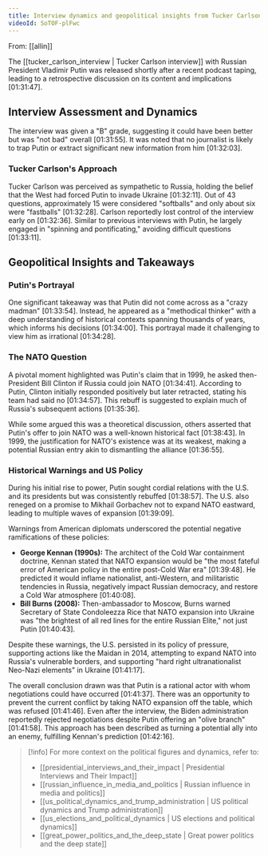```yaml
---
title: Interview dynamics and geopolitical insights from Tucker Carlsons Putin interview
videoId: SoTOF-plFwc
---
```


From: [[allin]] <br/> 

The [[tucker_carlson_interview | Tucker Carlson interview]] with Russian President Vladimir Putin was released shortly after a recent podcast taping, leading to a retrospective discussion on its content and implications <a class="yt-timestamp" data-t="01:31:47">[01:31:47]</a>.

## Interview Assessment and Dynamics
The interview was given a "B" grade, suggesting it could have been better but was "not bad" overall <a class="yt-timestamp" data-t="01:31:55">[01:31:55]</a>. It was noted that no journalist is likely to trap Putin or extract significant new information from him <a class="yt-timestamp" data-t="01:32:03">[01:32:03]</a>.

### Tucker Carlson's Approach
Tucker Carlson was perceived as sympathetic to Russia, holding the belief that the West had forced Putin to invade Ukraine <a class="yt-timestamp" data-t="01:32:11">[01:32:11]</a>. Out of 43 questions, approximately 15 were considered "softballs" and only about six were "fastballs" <a class="yt-timestamp" data-t="01:32:28">[01:32:28]</a>. Carlson reportedly lost control of the interview early on <a class="yt-timestamp" data-t="01:32:36">[01:32:36]</a>. Similar to previous interviews with Putin, he largely engaged in "spinning and pontificating," avoiding difficult questions <a class="yt-timestamp" data-t="01:33:11">[01:33:11]</a>.

## Geopolitical Insights and Takeaways

### Putin's Portrayal
One significant takeaway was that Putin did not come across as a "crazy madman" <a class="yt-timestamp" data-t="01:33:54">[01:33:54]</a>. Instead, he appeared as a "methodical thinker" with a deep understanding of historical contexts spanning thousands of years, which informs his decisions <a class="yt-timestamp" data-t="01:34:00">[01:34:00]</a>. This portrayal made it challenging to view him as irrational <a class="yt-timestamp" data-t="01:34:28">[01:34:28]</a>.

### The NATO Question
A pivotal moment highlighted was Putin's claim that in 1999, he asked then-President Bill Clinton if Russia could join NATO <a class="yt-timestamp" data-t="01:34:41">[01:34:41]</a>. According to Putin, Clinton initially responded positively but later retracted, stating his team had said no <a class="yt-timestamp" data-t="01:34:57">[01:34:57]</a>. This rebuff is suggested to explain much of Russia's subsequent actions <a class="yt-timestamp" data-t="01:35:36">[01:35:36]</a>.

While some argued this was a theoretical discussion, others asserted that Putin's offer to join NATO was a well-known historical fact <a class="yt-timestamp" data-t="01:38:43">[01:38:43]</a>. In 1999, the justification for NATO's existence was at its weakest, making a potential Russian entry akin to dismantling the alliance <a class="yt-timestamp" data-t="01:36:55">[01:36:55]</a>.

### Historical Warnings and US Policy
During his initial rise to power, Putin sought cordial relations with the U.S. and its presidents but was consistently rebuffed <a class="yt-timestamp" data-t="01:38:57">[01:38:57]</a>. The U.S. also reneged on a promise to Mikhail Gorbachev not to expand NATO eastward, leading to multiple waves of expansion <a class="yt-timestamp" data-t="01:39:09">[01:39:09]</a>.

Warnings from American diplomats underscored the potential negative ramifications of these policies:
*   **George Kennan (1990s):** The architect of the Cold War containment doctrine, Kennan stated that NATO expansion would be "the most fateful error of American policy in the entire post-Cold War era" <a class="yt-timestamp" data-t="01:39:48">[01:39:48]</a>. He predicted it would inflame nationalist, anti-Western, and militaristic tendencies in Russia, negatively impact Russian democracy, and restore a Cold War atmosphere <a class="yt-timestamp" data-t="01:40:08">[01:40:08]</a>.
*   **Bill Burns (2008):** Then-ambassador to Moscow, Burns warned Secretary of State Condoleezza Rice that NATO expansion into Ukraine was "the brightest of all red lines for the entire Russian Elite," not just Putin <a class="yt-timestamp" data-t="01:40:43">[01:40:43]</a>.

Despite these warnings, the U.S. persisted in its policy of pressure, supporting actions like the Maidan in 2014, attempting to expand NATO into Russia's vulnerable borders, and supporting "hard right ultranationalist Neo-Nazi elements" in Ukraine <a class="yt-timestamp" data-t="01:41:17">[01:41:17]</a>.

The overall conclusion drawn was that Putin is a rational actor with whom negotiations could have occurred <a class="yt-timestamp" data-t="01:41:37">[01:41:37]</a>. There was an opportunity to prevent the current conflict by taking NATO expansion off the table, which was refused <a class="yt-timestamp" data-t="01:41:46">[01:41:46]</a>. Even after the interview, the Biden administration reportedly rejected negotiations despite Putin offering an "olive branch" <a class="yt-timestamp" data-t="01:41:58">[01:41:58]</a>. This approach has been described as turning a potential ally into an enemy, fulfilling Kennan's prediction <a class="yt-timestamp" data-t="01:42:16">[01:42:16]</a>.

> [!info] For more context on the political figures and dynamics, refer to:
> *   [[presidential_interviews_and_their_impact | Presidential Interviews and Their Impact]]
> *   [[russian_influence_in_media_and_politics | Russian influence in media and politics]]
> *   [[us_political_dynamics_and_trump_administration | US political dynamics and Trump administration]]
> *   [[us_elections_and_political_dynamics | US elections and political dynamics]]
> *   [[great_power_politics_and_the_deep_state | Great power politics and the deep state]]